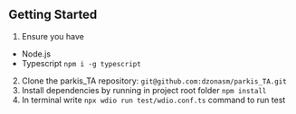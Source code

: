 ## Getting Started

1. Ensure you have
 - Node.js
 - Typescript ``` npm i -g typescript ```
2. Clone the parkis_TA repository: ``` git@github.com:dzonasm/parkis_TA.git ```
3. Install dependencies by running in project root folder ```npm install```
4. In terminal write ```npx wdio run test/wdio.conf.ts``` command to run test
